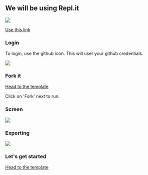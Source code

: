 ## We will be using Repl.it

![](https://clients.widged.com/hackyourfuture/assets/sandbox/repl-it.png)


[Use this link](https://repl.it/join/fbcyugat-widged)

###  Login

To login, use the github icon. This will user your github credentials. 

![](https://clients.widged.com/hackyourfuture/assets/replit/replit-login.png)

###  Fork it

[Head to the template](https://repl.it/join/fbcyugat-widged)

Click on 'Fork' next to run. 

###  Screen

![](https://clients.widged.com/hackyourfuture/assets/replit/replit-screen.png)

### Exporting

![](https://clients.widged.com/hackyourfuture/assets/replit/replit-exports.png)

### Let's get started 

[Head to the template](https://repl.it/join/fbcyugat-widged)
